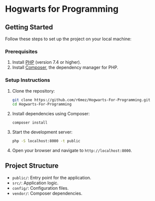# Hogwarts for Programming

## Getting Started

Follow these steps to set up the project on your local machine:

### Prerequisites

1. Install [PHP](https://www.php.net/downloads) (version 7.4 or higher).
2. Install [Composer](https://getcomposer.org/download/), the dependency manager for PHP.

### Setup Instructions

1. Clone the repository:
   ```bash
   git clone https://github.com/r6mez/Hogwarts-For-Programming.git
   cd Hogwarts-For-Programming
   ```

2. Install dependencies using Composer:
   ```bash
   composer install
   ```

3. Start the development server:
   ```bash
   php -S localhost:8000 -t public
   ```

4. Open your browser and navigate to `http://localhost:8000`.

## Project Structure

- `public/`: Entry point for the application.
- `src/`: Application logic.
- `config/`: Configuration files.
- `vendor/`: Composer dependencies.